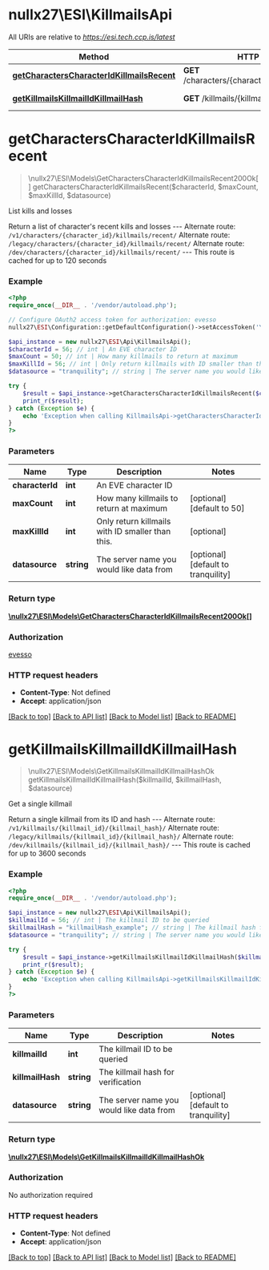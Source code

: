 # nullx27\ESI\KillmailsApi

All URIs are relative to *https://esi.tech.ccp.is/latest*

Method | HTTP request | Description
------------- | ------------- | -------------
[**getCharactersCharacterIdKillmailsRecent**](KillmailsApi.md#getCharactersCharacterIdKillmailsRecent) | **GET** /characters/{character_id}/killmails/recent/ | List kills and losses
[**getKillmailsKillmailIdKillmailHash**](KillmailsApi.md#getKillmailsKillmailIdKillmailHash) | **GET** /killmails/{killmail_id}/{killmail_hash}/ | Get a single killmail


# **getCharactersCharacterIdKillmailsRecent**
> \nullx27\ESI\Models\GetCharactersCharacterIdKillmailsRecent200Ok[] getCharactersCharacterIdKillmailsRecent($characterId, $maxCount, $maxKillId, $datasource)

List kills and losses

Return a list of character's recent kills and losses  ---  Alternate route: `/v1/characters/{character_id}/killmails/recent/`  Alternate route: `/legacy/characters/{character_id}/killmails/recent/`  Alternate route: `/dev/characters/{character_id}/killmails/recent/`   ---  This route is cached for up to 120 seconds

### Example
```php
<?php
require_once(__DIR__ . '/vendor/autoload.php');

// Configure OAuth2 access token for authorization: evesso
nullx27\ESI\Configuration::getDefaultConfiguration()->setAccessToken('YOUR_ACCESS_TOKEN');

$api_instance = new nullx27\ESI\Api\KillmailsApi();
$characterId = 56; // int | An EVE character ID
$maxCount = 50; // int | How many killmails to return at maximum
$maxKillId = 56; // int | Only return killmails with ID smaller than this.
$datasource = "tranquility"; // string | The server name you would like data from

try {
    $result = $api_instance->getCharactersCharacterIdKillmailsRecent($characterId, $maxCount, $maxKillId, $datasource);
    print_r($result);
} catch (Exception $e) {
    echo 'Exception when calling KillmailsApi->getCharactersCharacterIdKillmailsRecent: ', $e->getMessage(), PHP_EOL;
}
?>
```

### Parameters

Name | Type | Description  | Notes
------------- | ------------- | ------------- | -------------
 **characterId** | **int**| An EVE character ID |
 **maxCount** | **int**| How many killmails to return at maximum | [optional] [default to 50]
 **maxKillId** | **int**| Only return killmails with ID smaller than this. | [optional]
 **datasource** | **string**| The server name you would like data from | [optional] [default to tranquility]

### Return type

[**\nullx27\ESI\Models\GetCharactersCharacterIdKillmailsRecent200Ok[]**](../Model/GetCharactersCharacterIdKillmailsRecent200Ok.md)

### Authorization

[evesso](../../README.md#evesso)

### HTTP request headers

 - **Content-Type**: Not defined
 - **Accept**: application/json

[[Back to top]](#) [[Back to API list]](../../README.md#documentation-for-api-endpoints) [[Back to Model list]](../../README.md#documentation-for-models) [[Back to README]](../../README.md)

# **getKillmailsKillmailIdKillmailHash**
> \nullx27\ESI\Models\GetKillmailsKillmailIdKillmailHashOk getKillmailsKillmailIdKillmailHash($killmailId, $killmailHash, $datasource)

Get a single killmail

Return a single killmail from its ID and hash  ---  Alternate route: `/v1/killmails/{killmail_id}/{killmail_hash}/`  Alternate route: `/legacy/killmails/{killmail_id}/{killmail_hash}/`  Alternate route: `/dev/killmails/{killmail_id}/{killmail_hash}/`   ---  This route is cached for up to 3600 seconds

### Example
```php
<?php
require_once(__DIR__ . '/vendor/autoload.php');

$api_instance = new nullx27\ESI\Api\KillmailsApi();
$killmailId = 56; // int | The killmail ID to be queried
$killmailHash = "killmailHash_example"; // string | The killmail hash for verification
$datasource = "tranquility"; // string | The server name you would like data from

try {
    $result = $api_instance->getKillmailsKillmailIdKillmailHash($killmailId, $killmailHash, $datasource);
    print_r($result);
} catch (Exception $e) {
    echo 'Exception when calling KillmailsApi->getKillmailsKillmailIdKillmailHash: ', $e->getMessage(), PHP_EOL;
}
?>
```

### Parameters

Name | Type | Description  | Notes
------------- | ------------- | ------------- | -------------
 **killmailId** | **int**| The killmail ID to be queried |
 **killmailHash** | **string**| The killmail hash for verification |
 **datasource** | **string**| The server name you would like data from | [optional] [default to tranquility]

### Return type

[**\nullx27\ESI\Models\GetKillmailsKillmailIdKillmailHashOk**](../Model/GetKillmailsKillmailIdKillmailHashOk.md)

### Authorization

No authorization required

### HTTP request headers

 - **Content-Type**: Not defined
 - **Accept**: application/json

[[Back to top]](#) [[Back to API list]](../../README.md#documentation-for-api-endpoints) [[Back to Model list]](../../README.md#documentation-for-models) [[Back to README]](../../README.md)

